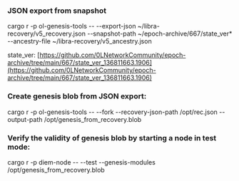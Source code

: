 
### JSON export from snapshot 
cargo r -p ol-genesis-tools -- --export-json ~/libra-recovery/v5_recovery.json --snapshot-path ~/epoch-archive/667/state_ver* --ancestry-file ~/libra-recovery/v5_ancestry.json

state_ver: [https://github.com/0LNetworkCommunity/epoch-archive/tree/main/667/state_ver_136811663.1906](https://github.com/0LNetworkCommunity/epoch-archive/tree/main/667/state_ver_136811663.1906)

### Create genesis blob from JSON export:
cargo r -p ol-genesis-tools -- --fork --recovery-json-path /opt/rec.json --output-path /opt/genesis_from_recovery.blob

### Verify the validity of genesis blob by starting a node in test mode:
cargo r -p diem-node -- --test --genesis-modules /opt/genesis_from_recovery.blob
